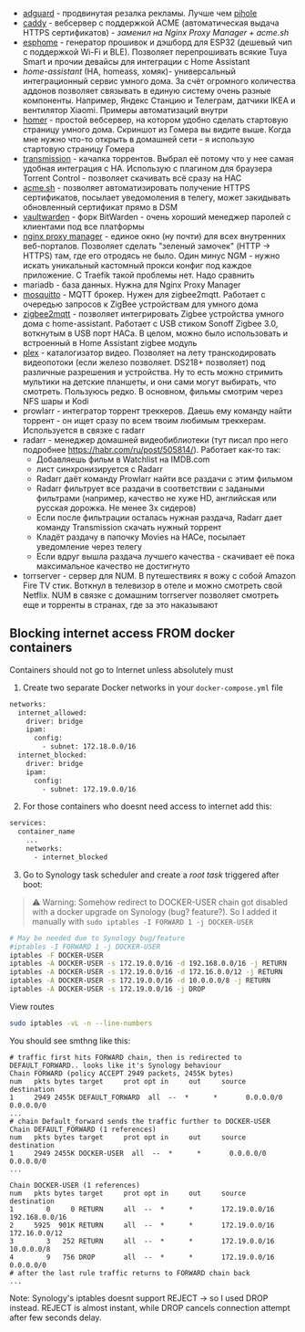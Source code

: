   - [adguard](https://github.com/ageev/SmartHouse/tree/master/adguard) - продвинутая резалка рекламы. Лучше чем [pihole](https://github.com/ageev/SmartHouse/tree/master/pi-hole)
  - [caddy](https://github.com/ageev/SmartHouse/tree/master/docker/caddy) - вебсервер с поддержкой ACME (автоматическая выдача HTTPS сертификатов) - *заменил на Nginx Proxy Manager + acme.sh*
  - [esphome](https://github.com/ageev/SmartHouse/tree/master/docker/esphome) - генератор прошивок и дэшборд для ESP32 (дешевый чип с поддержкой Wi-Fi и BLE). Позволяет перепрошивать всякие Tuya Smart и прочии девайсы для интеграции с Home Assistant
  - *home-assistant* (HA, homeass, хомяк)- универсальный интеграционный сервис умного дома. За счёт огромного количества аддонов позволяет связывать в единую систему очень разные компоненты. Например, Яндекс Станцию и Телеграм, датчики IKEA и вентилятор Xiaomi. Примеры автоматизаций внутри
  - [homer](https://github.com/ageev/SmartHome/tree/master/docker/homer) - простой вебсервер, на котором удобно сделать стартовую страницу умного дома. Скриншот из Гомера вы видите выше. Когда мне нужно что-то открыть в домашней сети - я использую стартовую страницу Гомера
  - [transmission](https://github.com/ageev/SmartHome/tree/master/docker/transmission) - качалка торрентов. Выбрал её потому что у нее самая удобная интеграция с HA. Использую с плагином для браузера Torrent Control - позволяет скачивать всё сразу на НАС
  - [acme.sh](https://github.com/ageev/SmartHouse/tree/master/acme.sh) - позволяет автоматизировать получение HTTPS сертификатов, посылает уведомоления в телегу, может закидывать обновленный сертификат прямо в DSM
  - [vaultwarden](https://github.com/ageev/SmartHouse/tree/master/vaultwarden) - форк BitWarden - очень хороший менеджер паролей с клиентами под все платформы
  - [nginx proxy manager](https://github.com/ageev/SmartHouse/tree/master/Nginx%20Proxy%20Manager) - единое окно (ну почти) для всех внутренних веб-порталов. Позволяет сделать "зеленый замочек" (HTTP -> HTTPS) там, где его отродясь не было. Один минус NGM - нужно искать уникальный кастомный прокси конфиг под каждое приложение. С Traefik такой проблемы нет. Надо сравнить
  - mariadb - база данных. Нужна для Nginx Proxy Manager
  - [mosquitto](https://github.com/ageev/SmartHome/tree/master/docker/zigbee2mqtt) - MQTT брокер. Нужен для zigbee2mqtt. Работает с очередью запросов к ZigBee устройствам для умного дома
  - [zigbee2mqtt](https://github.com/ageev/SmartHome/tree/master/docker/zigbee2mqtt) - позволяет интегрировать Zigbee устройства умного дома с home-assistant. Работает с USB стиком Sonoff Zigbee 3.0, воткнутым в USB порт НАСа. В целом, можно было использовать и встроенный в Home Assistant zigbee модуль
  - [plex](https://github.com/ageev/SmartHome/tree/master/docker/plex) - каталогизатор видео. Позволяет на лету транскодировать видеопотоки (если железо позволяет. DS218+ позволяет) под различные разрешения и устройства. Ну то есть можно стримить мультики на детские планшеты, и они сами могут выбирать, что смотреть. Пользуюсь редко. В основном, фильмы смотрим через NFS шары и Kodi
  - prowlarr - интегратор торрент треккеров. Даешь ему команду найти торрент - он ищет сразу по всем твоим любимым треккерам. Используется в связке с radarr
  - radarr - менеджер домашней видеобиблиотеки (тут писал про него подробнее https://habr.com/ru/post/505814/). Работает как-то так:
    - Добавляешь фильм в Watchlist на IMDB.com
    - лист синхронизируется с Radarr
    - Radarr даёт команду Prowlarr найти все раздачи с этим фильмом
    - Radarr фильтрует все раздачи в соответствии с задаными фильтрами (например, качество не хуже HD, английская или русская дорожка. Не менее 3х сидеров)
    - Если после фильтрации осталась нужная раздача, Radarr дает команду Transmission скачать нужный торрент
    - Кладёт раздачу в папочку Movies на НАСе, посылает уведомление через телегу
    - Если вдруг вышла раздача лучшего качества - скачивает её пока максимальное качество не достигнуто
  - torrserver - сервер для NUM. В путешествиях я вожу с собой Amazon Fire TV стик. Воткнул в телевизор в отеле и можно смотреть свой Netflix. NUM в связке с домашним torrserver позволяет смотреть еще и торренты в странах, где за это наказывают



## Blocking internet access FROM docker containers
Containers should not go to Internet unless absolutely must
1. Create two separate Docker networks in your ```docker-compose.yml``` file
```bash
networks:
  internet_allowed:
    driver: bridge
    ipam:
      config:
        - subnet: 172.18.0.0/16
  internet_blocked:
    driver: bridge
    ipam:
      config:
        - subnet: 172.19.0.0/16
```
2. For those containers who doesnt need access to internet add this:
```bash
services:
  container_name
    ...
    networks:
      - internet_blocked
```
3. Go to Synology task scheduler and create a *root task* triggered after boot:
> ⚠️ Warning: Somehow redirect to DOCKER-USER chain got disabled with a docker upgrade on Synology (bug? feature?). So I added it manually with ```sudo iptables -I FORWARD 1 -j DOCKER-USER```

```bash
# May be needed due to Synology bug/feature
#iptables -I FORWARD 1 -j DOCKER-USER
iptables -F DOCKER-USER
iptables -A DOCKER-USER -s 172.19.0.0/16 -d 192.168.0.0/16 -j RETURN
iptables -A DOCKER-USER -s 172.19.0.0/16 -d 172.16.0.0/12 -j RETURN
iptables -A DOCKER-USER -s 172.19.0.0/16 -d 10.0.0.0/8 -j RETURN
iptables -A DOCKER-USER -s 172.19.0.0/16 -j DROP
```

View routes

```bash
sudo iptables -vL -n --line-numbers
```
You should see smthng like this:
```
# traffic first hits FORWARD chain, then is redirected to DEFAULT_FORWARD.. looks like it's Synology behaviour
Chain FORWARD (policy ACCEPT 2949 packets, 2455K bytes)
num   pkts bytes target     prot opt in     out     source               destination
1     2949 2455K DEFAULT_FORWARD  all  --  *      *       0.0.0.0/0            0.0.0.0/0
...
# chain Default_forward sends the traffic further to DOCKER-USER
Chain DEFAULT_FORWARD (1 references)
num   pkts bytes target     prot opt in     out     source               destination
1     2949 2455K DOCKER-USER  all  --  *      *       0.0.0.0/0            0.0.0.0/0
...

Chain DOCKER-USER (1 references)
num   pkts bytes target     prot opt in     out     source               destination
1        0     0 RETURN     all  --  *      *       172.19.0.0/16        192.168.0.0/16
2     5925  901K RETURN     all  --  *      *       172.19.0.0/16        172.16.0.0/12
3        3   252 RETURN     all  --  *      *       172.19.0.0/16        10.0.0.0/8
4        9   756 DROP       all  --  *      *       172.19.0.0/16        0.0.0.0/0
# after the last rule traffic returns to FORWARD chain back
...
```
Note: Synology's iptables doesnt support REJECT -> so I used DROP instead. REJECT is almost instant, while DROP cancels connection attempt after few seconds delay. 

